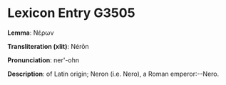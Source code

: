 # Lexicon Entry G3505

**Lemma**: Νέρων

**Transliteration (xlit)**: Nérōn

**Pronunciation**: ner'-ohn

**Description**:
of Latin origin; Neron (i.e. Nero), a Roman emperor:--Nero.
